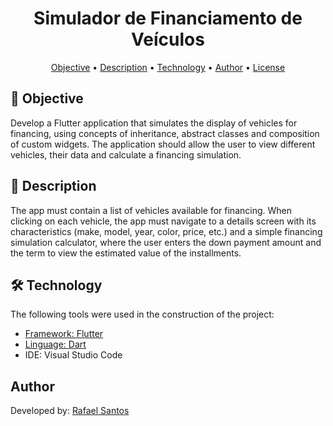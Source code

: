 ﻿<h1 align="center">Simulador de Financiamento de Veículos</h1>


<p align="center">
 <a href="#objective">Objective</a> •
 <a href="#description">Description</a> • 
 <a href="#technology">Technology</a> • 
 <a href="#author">Author</a> •
 <a href="#licence">License</a>
</p>

<h2></h2> 

<h2 id=objective>📝 Objective</h2>
Develop a Flutter application that simulates the display of vehicles for financing, using concepts of inheritance, abstract classes and composition of custom widgets. The application should allow the user to view different vehicles, their data and calculate a financing simulation.

<h2 id=Description>📖 Description</h2>

The app must contain a list of vehicles available for financing. When clicking on each vehicle, the app must navigate to a details screen with its characteristics (make, model, year, color, price, etc.) and a simple financing simulation calculator, where the user enters the down payment amount and the term to view the estimated value of the installments.

<h2 id=technology>🛠️ Technology</h2>

The following tools were used in the construction of the project:

- <a href="https://flutter.dev/">Framework: Flutter</a>
- <a href="https://dart.dev/">Linguage: Dart</a>
- IDE: Visual Studio Code

<h2 id=author> Author</h2>

Developed by: <a href="https://www.linkedin.com/in/rafael-santos-8a0b44313//" target="_blank">Rafael Santos</a>
